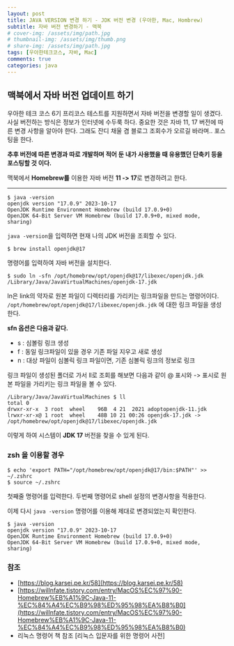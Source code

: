```yaml
---
layout: post
title: JAVA VERSION 변경 하기 - JDK 버전 변경 (우아한, Mac, Hombrew)
subtitle: 자바 버전 변경하기 - 맥북
# cover-img: /assets/img/path.jpg
# thumbnail-img: /assets/img/thumb.png
# share-img: /assets/img/path.jpg
tags: [우아한테크코스, 자바, Mac]
comments: true
categories: java
---
```

## 맥북에서 자바 버전 업데이트 하기
우아한 테크 코스 6기 프리코스 테스트를 지원하면서 자바 버전을 변경할 일이 생겼다. 
사실 버전하는 방식은 정보가 인터넷에 수두룩 하다. 중요한 것은 자바 11, 17 버전에 따른 변경 사항을 알아야 한다.
그래도 잔디 채울 겸 블로그 조회수가 오르길 바라며.. 포스팅을 한다.  

**추후 버전에 따른 변경과 따로 개발하며 적어 둔 내가 사용했을 때 유용했던 단축키 등을 포스팅할 것 이다.**

맥북에서 **Homebrew를** 이용한 자바 버전 **11 -> 17**로 변경하려고 한다.

---

```
$ java -version
openjdk version "17.0.9" 2023-10-17
OpenJDK Runtime Environment Homebrew (build 17.0.9+0)
OpenJDK 64-Bit Server VM Homebrew (build 17.0.9+0, mixed mode, sharing)
```
```java -version```을 입력하면 현재 나의 JDK 버전을 조회할 수 있다.


```
$ brew install openjdk@17
```
명령어를 입력하여 자바 버전을 설치한다.

```
$ sudo ln -sfn /opt/homebrew/opt/openjdk@17/libexec/openjdk.jdk /Library/Java/JavaVirtualMachines/openjdk-17.jdk
```

ln은 link의 약자로 원본 파일이 디렉터리를 가리키는 링크파일을 만드는 명령어이다.
```/opt/homebrew/opt/openjdk@17/libexec/openjdk.jdk``` 에 대한 링크 파일을 생성한다. 

**sfn 옵션은 다음과 같다.**
- s : 심볼링 링크 생성
- f : 동일 링크파일이 있을 경우 기존 파일 지우고 새로 생성
- n : 대상 파일이 심볼릭 링크 파일이면, 기존 심볼릭 링크의 정보로 링크

링크 파일이 생성된 폴더로 가서 ll로 조회를 해보면 다음과 같이 @ 표시와 -> 표시로 원본 파일을 가리키는 링크 파일을 볼 수 있다.

```
/Library/Java/JavaVirtualMachines $ ll
total 0
drwxr-xr-x  3 root  wheel    96B  4 21  2021 adoptopenjdk-11.jdk
lrwxr-xr-x@ 1 root  wheel    48B 10 21 00:26 openjdk-17.jdk -> /opt/homebrew/opt/openjdk@17/libexec/openjdk.jdk
```
이렇게 하여 시스템이 **JDK 17** 버전을 찾을 수 있게 된다.

### zsh 을 이용할 경우
```
$ echo 'export PATH="/opt/homebrew/opt/openjdk@17/bin:$PATH"' >> ~/.zshrc
$ source ~/.zshrc
```
첫째줄 명령어를 입력한다.
두번째 명령어로 shell 설정의 변경사항을 적용한다.


이제 다시 ```java -version``` 명령어를 이용해 제대로 변경되었는지 확인한다.
```
$ java -version
openjdk version "17.0.9" 2023-10-17
OpenJDK Runtime Environment Homebrew (build 17.0.9+0)
OpenJDK 64-Bit Server VM Homebrew (build 17.0.9+0, mixed mode, sharing)
```

### 참조
- [https://blog.karsei.pe.kr/58](https://blog.karsei.pe.kr/58)
- [https://willnfate.tistory.com/entry/MacOS%EC%97%90-Homebrew%EB%A1%9C-Java-11-%EC%84%A4%EC%B9%98%ED%95%98%EA%B8%B0](https://willnfate.tistory.com/entry/MacOS%EC%97%90-Homebrew%EB%A1%9C-Java-11-%EC%84%A4%EC%B9%98%ED%95%98%EA%B8%B0)
- 리눅스 명령어 책 참조 [리눅스 입문자를 위한 명령어 사전]
